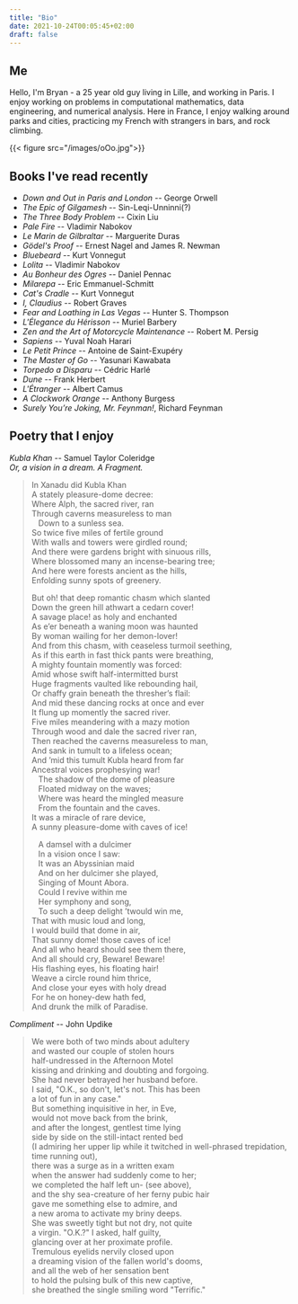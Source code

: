 ```yaml
---
title: "Bio"
date: 2021-10-24T00:05:45+02:00
draft: false
---
```


## Me
Hello, I'm Bryan - a 25 year old guy living in Lille, and working in Paris.  I enjoy working on
problems in computational mathematics, data engineering, and numerical analysis.  Here in
France, I enjoy walking around parks and cities, practicing my French with strangers in bars, and rock climbing.

{{< figure src="/images/oOo.jpg">}}


## Books I've read recently
* *Down and Out in Paris and London* -- George Orwell
* *The Epic of Gilgamesh* -- Sin-Leqi-Unninni(?)
* *The Three Body Problem* -- Cixin Liu
* *Pale Fire* -- Vladimir Nabokov
* *Le Marin de Gilbraltar* -- Marguerite Duras
* *Gödel's Proof* -- Ernest Nagel and James R. Newman
* *Bluebeard* -- Kurt Vonnegut
* *Lolita* -- Vladimir Nabokov
* *Au Bonheur des Ogres* -- Daniel Pennac
* *Milarepa* -- Eric Emmanuel-Schmitt
* *Cat's Cradle* -- Kurt Vonnegut 
* *I, Claudius* -- Robert Graves
* *Fear and Loathing in Las Vegas* -- Hunter S. Thompson
* *L'Élegance du Hérisson* -- Muriel Barbery
* *Zen and the Art of Motorcycle Maintenance* -- Robert M. Persig
* *Sapiens* -- Yuval Noah Harari
* *Le Petit Prince* -- Antoine de Saint-Exupéry
* *The Master of Go* -- Yasunari Kawabata
* *Torpedo a Disparu* -- Cédric Harlé
* *Dune* -- Frank Herbert 
* *L'Étranger* -- Albert Camus
* *A Clockwork Orange* -- Anthony Burgess
* *Surely You’re Joking, Mr. Feynman!*, Richard Feynman

## Poetry that I enjoy

*Kubla Khan* -- Samuel Taylor Coleridge  
   *Or, a vision in a dream.  A Fragment.*

>In Xanadu did Kubla Khan  
>A stately pleasure-dome decree:  
>Where Alph, the sacred river, ran  
>Through caverns measureless to man  
>&nbsp;&nbsp;&nbsp;Down to a sunless sea.  
>So twice five miles of fertile ground  
>With walls and towers were girdled round;  
>And there were gardens bright with sinuous rills,  
>Where blossomed many an incense-bearing tree;  
>And here were forests ancient as the hills,  
>Enfolding sunny spots of greenery.  
>  
>But oh! that deep romantic chasm which slanted  
>Down the green hill athwart a cedarn cover!  
>A savage place! as holy and enchanted  
>As e’er beneath a waning moon was haunted  
>By woman wailing for her demon-lover!  
>And from this chasm, with ceaseless turmoil seething,  
>As if this earth in fast thick pants were breathing,  
>A mighty fountain momently was forced:  
>Amid whose swift half-intermitted burst  
>Huge fragments vaulted like rebounding hail,  
>Or chaffy grain beneath the thresher’s flail:  
>And mid these dancing rocks at once and ever  
>It flung up momently the sacred river.  
>Five miles meandering with a mazy motion  
>Through wood and dale the sacred river ran,  
>Then reached the caverns measureless to man,  
>And sank in tumult to a lifeless ocean;  
>And ’mid this tumult Kubla heard from far  
>Ancestral voices prophesying war!  
>&nbsp;&nbsp;&nbsp;The shadow of the dome of pleasure  
>&nbsp;&nbsp;&nbsp;Floated midway on the waves;  
>&nbsp;&nbsp;&nbsp;Where was heard the mingled measure  
>&nbsp;&nbsp;&nbsp;From the fountain and the caves.  
>It was a miracle of rare device,  
>A sunny pleasure-dome with caves of ice!  
>  
>&nbsp;&nbsp;&nbsp;A damsel with a dulcimer  
>&nbsp;&nbsp;&nbsp;In a vision once I saw:  
>&nbsp;&nbsp;&nbsp;It was an Abyssinian maid  
>&nbsp;&nbsp;&nbsp;And on her dulcimer she played,  
>&nbsp;&nbsp;&nbsp;Singing of Mount Abora.  
>&nbsp;&nbsp;&nbsp;Could I revive within me  
>&nbsp;&nbsp;&nbsp;Her symphony and song,  
>&nbsp;&nbsp;&nbsp;To such a deep delight ’twould win me,  
>That with music loud and long,  
>I would build that dome in air,  
>That sunny dome! those caves of ice!  
>And all who heard should see them there,  
>And all should cry, Beware! Beware!  
>His flashing eyes, his floating hair!  
>Weave a circle round him thrice,  
>And close your eyes with holy dread  
>For he on honey-dew hath fed,  
>And drunk the milk of Paradise.  

*Compliment* -- John Updike

>We were both of two minds about adultery  
>and wasted our couple of stolen hours  
>half-undressed in the Afternoon Motel  
>kissing and drinking and doubting and forgoing.  
>She had never betrayed her husband before.  
>I said, "O.K., so don't, let's not.  This has been   
>a lot of fun in any case."  
>But something inquisitive in her, in Eve,  
>would not move back from the brink,  
>and after the longest, gentlest time lying  
>side by side on the still-intact rented bed  
>(I admiring her upper lip while it twitched in well-phrased trepidation, time running out),  
>there was a surge as in a written exam  
>when the answer had suddenly come to her;  
>we completed the half left un- (see above),  
>and the shy sea-creature of her ferny pubic hair  
>gave me something else to admire, and  
>a new aroma to activate my briny deeps.  
>She was sweetly tight but not dry, not quite   
>a virgin.  "O.K.?" I asked, half guilty,  
>glancing over at her proximate profile.  
>Tremulous eyelids nervily closed upon  
>a dreaming vision of the fallen world's dooms,  
>and all the web of her sensation bent  
>to hold the pulsing bulk of this new captive,  
>she breathed the single smiling word "Terrific."  




